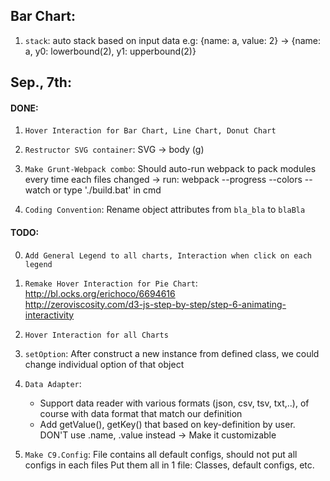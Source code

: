## Bar Chart:

1. `stack`: auto stack based on input data
e.g: {name: a, value: 2} -> {name: a, y0: lowerbound(2), y1: upperbound(2)}

## Sep., 7th:

#### DONE:

1. `Hover Interaction for Bar Chart, Line Chart, Donut Chart`

2. `Restructor SVG container`: SVG -> body (g)

3. `Make Grunt-Webpack combo`: Should auto-run webpack to pack modules every time each files changed
	-> run: webpack --progress --colors --watch
			or type './build.bat' in cmd

4. `Coding Convention`: Rename object attributes from `bla_bla` to `blaBla`

#### TODO:

000. `Add General Legend to all charts, Interaction when click on each legend`

00. `Remake Hover Interaction for Pie Chart`: 
http://bl.ocks.org/erichoco/6694616  
http://zeroviscosity.com/d3-js-step-by-step/step-6-animating-interactivity

0. `Hover Interaction for all Charts`

1. `setOption`: After construct a new instance from defined class, we could change individual
option of that object

2. `Data Adapter`: 
	- Support data reader with various formats (json, csv, tsv, txt,..), of course with data format 
	that match our definition
	- Add getValue(), getKey() that based on key-definition by user. DON'T use .name, .value instead
	-> Make it customizable


3. `Make C9.Config`: File contains all default configs, should not put all configs in each files
Put them all in 1 file: Classes, default configs, etc.
